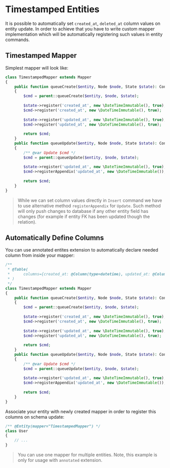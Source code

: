 # Timestamped Entities
It is possible to automatically set `created_at`, `deleted_at` column values on entity update. In order to achieve that you have to write
custom mapper implementation which will be automatically registering such values in entity commands.

## Timestamped Mapper
Simplest mapper will look like:

```php
class TimestampedMapper extends Mapper
{
    public function queueCreate($entity, Node $node, State $state): ContextCarrierInterface
    {
        $cmd = parent::queueCreate($entity, $node, $state);
        
        $state->register('created_at', new \DateTimeImmutable(), true);
        $cmd->register('created_at', new \DateTimeImmutable(), true);
        
        $state->register('updated_at', new \DateTimeImmutable(), true);
        $cmd->register('updated_at', new \DateTimeImmutable(), true);
        
        return $cmd;
    }
    public function queueUpdate($entity, Node $node, State $state): ContextCarrierInterface
    {
        /** @var Update $cmd */
        $cmd = parent::queueUpdate($entity, $node, $state);
        
        $state->register('updated_at', new \DateTimeImmutable(), true);
        $cmd->registerAppendix('updated_at', new \DateTimeImmutable());
                    
        return $cmd;
    }
}
```

> While we can set column values directly in `Insert` command we have to use alternative method `registerAppendix` for `Update`. Such method will only push changes to database if any other entity field has changes (for example if entity FK has been updated though the relation).

## Automatically Define Columns
You can use annotated entites extension to automatically declare needed column from inside your mapper:

```php
/**
 * @Table(
 *      columns={created_at: @Column(type=datetime), updated_at: @Column(type=datetime)},
 * )
 */
class TimestampedMapper extends Mapper
{
    public function queueCreate($entity, Node $node, State $state): ContextCarrierInterface
    {
        $cmd = parent::queueCreate($entity, $node, $state);
        
        $state->register('created_at', new \DateTimeImmutable(), true);
        $cmd->register('created_at', new \DateTimeImmutable(), true);
        
        $state->register('updated_at', new \DateTimeImmutable(), true);
        $cmd->register('updated_at', new \DateTimeImmutable(), true);
        
        return $cmd;
    }
    public function queueUpdate($entity, Node $node, State $state): ContextCarrierInterface
    {
        /** @var Update $cmd */
        $cmd = parent::queueUpdate($entity, $node, $state);
        
        $state->register('updated_at', new \DateTimeImmutable(), true);
        $cmd->registerAppendix('updated_at', new \DateTimeImmutable());
                
        return $cmd;
    }
}
```

Associate your entity with newly created mapper in order to register this columns on schema update:

```php
/** @Entity(mapper="TimestampedMapper") */
class User
{
    // ...
}
```

> You can use one mapper for multiple entities. Note, this example is only for usage with `annotated` extension.
